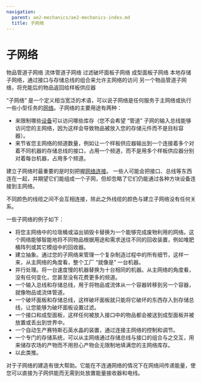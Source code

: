 ```yaml
---
navigation:
  parent: ae2-mechanics/ae2-mechanics-index.md
  title: 子网络
---
```


# 子网络

<GameScene zoom="4" interactive={true}>
<ImportStructure src="../assets/assemblies/subnet_demonstration.snbt" />

<DiamondAnnotation pos="6.5 2.5 0.5" color="#00ff00">
        物品管道子网络
    </DiamondAnnotation>

<DiamondAnnotation pos="5.5 2.5 0.5" color="#00ff00">
        流体管道子网络
    </DiamondAnnotation>

<DiamondAnnotation pos="4.5 2.5 0.5" color="#00ff00">
        过滤破坏面板子网络
    </DiamondAnnotation>

<DiamondAnnotation pos="3.5 2.5 0.5" color="#00ff00">
        成型面板子网络
    </DiamondAnnotation>

<DiamondAnnotation pos="2.5 2.5 0.5" color="#00ff00">
        本地存储子网络，通过接口与存储总线的组合来允许主网络的访问
    </DiamondAnnotation>

<DiamondAnnotation pos="1.5 1.5 0.5" color="#00ff00">
        另一个物品管道子网络，将充能后的物品返回给样板供应器
    </DiamondAnnotation>

<IsometricCamera yaw="195" pitch="30" />
</GameScene>

“子网络” 是一个定义相当宽泛的术语，可以说子网络是任何服务于主网络或执行一些小型任务的[网络](../ae2-mechanics/me-network-connections.md)。子网络的主要用途有两种：

* 来限制哪些[设备](../ae2-mechanics/devices.md)可以访问哪些库存（您不会希望 “管道” 子网的输入总线能够访问您的主网络，因为这样会导致物品被放入您的存储元件而不是目标容器）。
* 来节省您主网络的频道数量，例如让一个样板供应器输出到一个连接着多个对着不同机器的存储总线的接口，占用一个频道，而不是用多个样板供应器分别对着每台机器，占用多个频道。

建立子网络时最重要的是时刻把握[网络连接](../ae2-mechanics/me-network-connections.md)。
一些人可能会把接口、总线等东西连在一起，并期望它们能组成一个子网，但却忽略了它们仍能通过各种方块设备连接到主网络。

不同颜色的线缆之间不会互相连接，除此之外线缆的颜色与建立子网络没有任何关系。

一些子网络的例子如下：

* 将您主网络中的垃圾桶或溢出销毁卡替换为一个能够完成废物利用的网络。这个网络能够智能地将不同物品根据用途和需求送往不同的回收装置，例如堆肥桶阵列或其它模组中的回收器。
* 建立抽象。通过您的子网络来管理一个复杂制造过程中的所有细节，这样一来，从主网络的角度看，整个工厂 “就像是” 一台机器。
* 并行处理。将一台速度慢的机器替换为十台相同的机器。从主网络的角度看，没有任何变化，您甚至没有花费更多的频道。
* 一个输入总线和存储总线，用于将物品或流体从一个容器转移到另一个容器，就像物品或流体管道。
* 一个破坏面板和存储总线，这样破坏面板就只能将它破坏的东西存入到存储总线，让您能够为破坏面板设置过滤。
* 一个接口和成型面板，这样任何被放入接口中的物品都会被送到成型面板并被放置或丢出到世界中。
* 一个自动生产赛特斯石英水晶的装置，通过连接主网络的<ItemLink id="level_emitter" />控制和调节。
* 一个专门的存储系统，可以从主网络通过存储总线与接口的组合与之交互，用来储存农场的产物而不用担心产物会无限制地填满您的主网络库存。
* 以此类推。

<ItemLink id="quartz_fiber" />对于子网络的建造有很大帮助。它能在不连通网络的情况下在网络间传递能量，使您可以直接为子网供能而无需到处放置能量接收器和电线。
